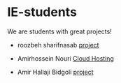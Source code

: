 # IE-students

We are students with great projects!

- roozbeh sharifnasab [project](https://github.com/rsharifnasab/os_project)

- Amirhossein Nouri [Cloud Hosting](https://github.com/amirhosseinNouri/cloud-hosting-front)

- Amir Hallaji Bidgoli [project](https://github.com/amirhallaji/OS-Project)


